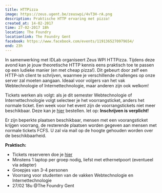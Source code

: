 ```yaml
---
title: HTTPizza
image: https://zeus.ugent.be/zeuswpi/4vT3H-rA.png
description: Praktische HTTP ervaring met pizza!
created_at: 14-02-2017
time: 27-02-2017 18h
location: The Foundry
locationlink: The Foundry Gent
facebook: https://www.facebook.com/events/1191365270979654/
end: 23h
---
```


In samenwerking met IDLab organiseert Zeus WPI HTTPizza.
Tijdens deze avond kan je jouw theoretische HTTP kennis eens praktisch toe te passen op een ludieke manier (en met cheap pizza!).
Dit gebeurt door zelf een HTTP-ish client te schrijven, waarmee je verschillende challenges op onze server zal moeten aangaan.
Ideaal voor volgers van het vak Webtechnologie of Internettechnologie, maar anderen zijn ook welkom!

Tickets werken als volgt: als je dit semester Webtechnologie of Internettechnologie volgt selecteer je het voorrangsticket, anders het normale ticket.
Een week voor het event zijn de voorrangstickets niet meer beschikbaar.
Deze kan je [hier](https://event.fkgent.be/events/133) bestellen.
let op: **Inschrijven is verplicht!**

Er zijn beperkte plaatsen beschikbaar, mensen met een voorangsticket krijgen voorrang, de resterende plaatsen worden gegeven aan mensen met normale tickets FCFS.
U zal via mail op de hoogte gehouden worden over de beschikbaarheid.

**Praktisch:**

* Tickets reserveren doe je [hier](https://event.fkgent.be/events/133)
* Minstens 1 laptop per groep nodig, liefst met ethernetpoort (eventueel via adapter)
* Groepjes van 3-4 personen
* Voorrang voor studenten van de vakken Webtechnologie en Internettechnologie
* 27/02 18u @The Foundry Gent

